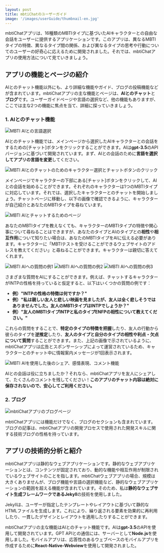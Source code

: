 ```yaml
---
layout: post
title: mbtiChatのユーザーガイド
image: '/images/userGuide/thumbnail-en.jpg'
---
```

mbtiChatアプリは、16種類のMBTIタイプに基づいたAIキャラクターとの自由な会話をユーザーに提供するアプリケーションです。このアプリは、異なるMBTIタイプの特徴、異なるタイプ間の関係、および異なるタイプの思考や行動についてのユーザーの好奇心に応えるために開発されました。それでは、mbtiChatアプリの使用方法について見ていきましょう。

## アプリの機能とページの紹介
AIとのチャット機能以外にも、より詳細な機能やガイド、ブログの投稿機能などが含まれています。mbtiChatアプリの主な機能とページは、**AIとのチャット**と**ブログ**です。ユーザーガイドページや言語の選択など、他の機能もありますが、ここでは主な2つの機能に焦点を当て、詳細に探っていきましょう。

### 1. AIとのチャット機能
![MBTI AIとの言語選択](/images/userGuide/userguide-1.jpg)

AIとのチャット機能では、メインページから選択したAIキャラクターとの会話をするための[チャット]ボタンをクリックすることができます。AIは**gpt-3.5**のAPIバージョンに基づいて開発されています。まず、AIとの会話のために**言語を選択してアプリの言語を変更**してください。

![MBTI AIとのチャットのためのキャラクター選択とチャットボタンのクリック](/images/userGuide/userguide-2.jpg)

メインページでキャラクターの下部にある[チャット]ボタンをクリックして、AIとの会話を始めることができます。それぞれのキャラクターは1つのMBTIタイプに対応しています。それでは、選択したキャラクターとのチャットを開始しましょう。チャットページに移動し、以下の画像で確認できるように、キャラクターが自己紹介とあなたのMBTIタイプを尋ねています。

![MBTI AIとチャットするためのページ](/images/userGuide/userguide-3.jpg)

あなたのMBTIタイプを教えなくても、キャラクターのMBTIタイプの特徴や関心事について尋ねることはできますが、あなたのタイプとAIのタイプとの**相性**や**相互作用**について知りたい場合は、あなたのMBTIタイプをAIに伝える必要があります。キャラクターに「MBTIテストを受けることができるウェブサイトのアドレスを教えてください」と尋ねることができます。キャラクターは親切に答えてくれます。

![MBTI AIへの質問の例1](/images/userGuide/userguide-4.jpg)
![MBTI AIへの質問の例2](/images/userGuide/userguide-5.jpg)
![MBTI AIへの質問の例3](/images/userGuide/userguide-6.jpg)

さまざまな質問をAIにすることができます。例えば、チャットするキャラクターがINTPの性格を持っていると仮定すると、以下はいくつかの質問の例です：

- **例）"INTPの性格の特徴は何ですか？"**
- **例）"私は親しい友人と悲しい映画を見ましたが、友人は全く悲しそうではありませんでした。友人のMBTIタイプはINTPでしょうか？"**
- **例）"友人のMBTIタイプINTPと私のタイプENFPの相性について教えてください。"**

これらの質問をすることで、**特定のタイプの特徴を把握**したり、友人の行動から彼らのタイプを**逆推定**したり、**友人のタイプと自分のタイプの相性や利点・欠点について質問**することができます。また、上記の画像で示されているように、mbtiChatアプリは広告とスポンサーシップによって運営されているため、キャラクターとのチャット中に情報案内メッセージが1回表示されます。

![MBTI AIを使用した後のシェア、感情表現、コメント機能](/images/userGuide/userguide-7.jpg)

AIとの会話は役に立ちましたか？それなら、mbtiChatアプリを友人にシェアして、たくさんのコメントを残してください！**このアプリのチャット内容は絶対に保存されないので、安心してご利用ください。**

### 2. ブログ
![mbtiChatアプリのブログページ](/images/userGuide/userguide-8.jpg)

mbtiChatアプリには機能だけでなく、ブログのセクションも含まれています。ブログの記事は、mbtiChatアプリの開発プロセスで使用された開発スキルに関する技術ブログの性格を持っています。

## アプリの技術的分析と紹介
mbtiChatアプリは静的なウェブアプリケーションです。静的なウェブアプリケーションとは、コンテンツが固定されており、動的な機能や相互作用が制限されているウェブサイトのことを指します。mbtiChatウェブアプリの場合、規模は大きくありませんが、ブログ機能や言語の選択機能など、静的なウェブアプリケーションの範囲を超える機能が含まれています。そのため、私は**静的なウェブサイト生成フレームワークであるJekyll**の技術を使用しました。

Jekyllは、ユーザーが指定したテンプレートやレイアウトに基づいて静的なHTMLファイルを生成します。これにより、繰り返される要素を効果的に再利用したり、一貫したデザインとレイアウトを適用したりすることができます。

mbtiChatアプリの主な機能はAIとのチャット機能です。AIは**gpt-3.5**のAPIを使用して開発されています。GPT APIとの通信には、サーバーとして**Node.js**を使用しました。モバイルアプリは、応答性のあるウェブベースのモバイルアプリを作成するために**React-Native-Webview**を使用して開発されました。
